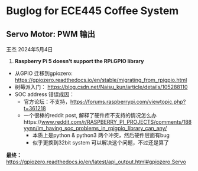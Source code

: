 # Buglog for ECE445 Coffee System

## Servo Motor: PWM 输出
王杰
2024年5月4日

1. **Raspberry Pi 5 doesn't support the RPi.GPIO library**
- 从GPIO 迁移到gpiozero: https://gpiozero.readthedocs.io/en/stable/migrating_from_rpigpio.html
- 树莓派入门： https://blog.csdn.net/Naisu_kun/article/details/105288110
- SOC address 错误成因：
    - 官方论坛：不支持，https://forums.raspberrypi.com/viewtopic.php?t=361218
    - 一个很棒的reddit post, 解释了硬件库不支持的情况怎么办https://www.reddit.com/r/RASPBERRY_PI_PROJECTS/comments/188yynn/im_having_soc_problems_in_rpigpio_library_can_any/
        - 本质上是python & python3 两个冲突，然后硬件层面有bug
        - 似乎更换到32bit system 可以解决这个问题，不过还是算了

**最终：** https://gpiozero.readthedocs.io/en/latest/api_output.html#gpiozero.Servo